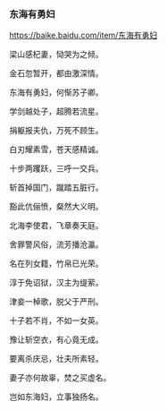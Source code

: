 ### 东海有勇妇
https://baike.baidu.com/item/东海有勇妇

梁山感杞妻，恸哭为之倾。

金石忽暂开，都由激深情。

东海有勇妇，何惭苏子卿。

学剑越处子，超腾若流星。

捐躯报夫仇，万死不顾生。

白刃耀素雪，苍天感精诚。

十步两躩跃，三呼一交兵。

斩首掉国门，蹴踏五脏行。

豁此伉俪愤，粲然大义明。

北海李使君，飞章奏天庭。

舍罪警风俗，流芳播沧瀛。

名在列女籍，竹帛已光荣。

淳于免诏狱，汉主为缇萦。

津妾一棹歌，脱父于严刑。

十子若不肖，不如一女英。

豫让斩空衣，有心竟无成。

要离杀庆忌，壮夫所素轻。

妻子亦何故辜，焚之买虚名。

岂如东海妇，立事独扬名。
